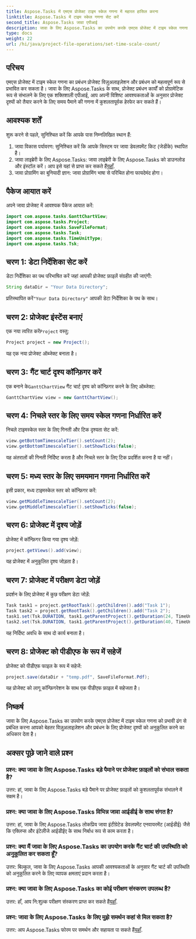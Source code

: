 ```yaml
---
title: Aspose.Tasks में एमएस प्रोजेक्ट टाइम स्केल गणना में महारत हासिल करना
linktitle: Aspose.Tasks में टाइम स्केल गणना सेट करें
second_title: Aspose.Tasks जावा एपीआई
description: जावा के लिए Aspose.Tasks का उपयोग करके एमएस प्रोजेक्ट में टाइम स्केल गणना को प्रभावी ढंग से प्रबंधित करना सीखें। प्रोजेक्ट विज़ुअलाइज़ेशन और प्रबंधन को सहजता से अनुकूलित करें।
type: docs
weight: 22
url: /hi/java/project-file-operations/set-time-scale-count/
---
```

## परिचय
एमएस प्रोजेक्ट में टाइम स्केल गणना का प्रबंधन प्रोजेक्ट विज़ुअलाइज़ेशन और प्रबंधन को महत्वपूर्ण रूप से प्रभावित कर सकता है। जावा के लिए Aspose.Tasks के साथ, प्रोजेक्ट प्रबंधन कार्यों को प्रोग्रामेटिक रूप से संभालने के लिए एक शक्तिशाली एपीआई, आप अपनी विशिष्ट आवश्यकताओं के अनुसार प्रोजेक्ट दृश्यों को तैयार करने के लिए समय पैमाने की गणना में कुशलतापूर्वक हेरफेर कर सकते हैं।
## आवश्यक शर्तें
शुरू करने से पहले, सुनिश्चित करें कि आपके पास निम्नलिखित स्थान हैं:
1. जावा विकास पर्यावरण: सुनिश्चित करें कि आपके सिस्टम पर जावा डेवलपमेंट किट (जेडीके) स्थापित है।
2.  जावा लाइब्रेरी के लिए Aspose.Tasks: जावा लाइब्रेरी के लिए Aspose.Tasks को डाउनलोड और इंस्टॉल करें। आप इसे यहां से प्राप्त कर सकते हैं[यहाँ](https://releases.aspose.com/tasks/java/).
3. जावा प्रोग्रामिंग का बुनियादी ज्ञान: जावा प्रोग्रामिंग भाषा से परिचित होना फायदेमंद होगा।

## पैकेज आयात करें
अपने जावा प्रोजेक्ट में आवश्यक पैकेज आयात करें:
```java
import com.aspose.tasks.GanttChartView;
import com.aspose.tasks.Project;
import com.aspose.tasks.SaveFileFormat;
import com.aspose.tasks.Task;
import com.aspose.tasks.TimeUnitType;
import com.aspose.tasks.Tsk;
```

## चरण 1: डेटा निर्देशिका सेट करें
डेटा निर्देशिका का पथ परिभाषित करें जहां आपकी प्रोजेक्ट फ़ाइलें संग्रहीत की जाएंगी:
```java
String dataDir = "Your Data Directory";
```
 प्रतिस्थापित करें`"Your Data Directory"` आपकी डेटा निर्देशिका के पथ के साथ।
## चरण 2: प्रोजेक्ट इंस्टेंस बनाएं
 एक नया त्वरित करें`Project` वस्तु:
```java
Project project = new Project();
```
यह एक नया प्रोजेक्ट ऑब्जेक्ट बनाता है।
## चरण 3: गैंट चार्ट दृश्य कॉन्फ़िगर करें
 एक बनाने के`GanttChartView` गैंट चार्ट दृश्य को कॉन्फ़िगर करने के लिए ऑब्जेक्ट:
```java
GanttChartView view = new GanttChartView();
```
## चरण 4: निचले स्तर के लिए समय स्केल गणना निर्धारित करें
निचले टाइमस्केल स्तर के लिए गिनती और टिक दृश्यता सेट करें:
```java
view.getBottomTimescaleTier().setCount(2);
view.getBottomTimescaleTier().setShowTicks(false);
```
यह अंतरालों की गिनती निर्दिष्ट करता है और निचले स्तर के लिए टिक प्रदर्शित करना है या नहीं।
## चरण 5: मध्य स्तर के लिए समयमान गणना निर्धारित करें
इसी प्रकार, मध्य टाइमस्केल स्तर को कॉन्फ़िगर करें:
```java
view.getMiddleTimescaleTier().setCount(2);
view.getMiddleTimescaleTier().setShowTicks(false);
```
## चरण 6: प्रोजेक्ट में दृश्य जोड़ें
प्रोजेक्ट में कॉन्फ़िगर किया गया दृश्य जोड़ें:
```java
project.getViews().add(view);
```
यह प्रोजेक्ट में अनुकूलित दृश्य जोड़ता है।
## चरण 7: प्रोजेक्ट में परीक्षण डेटा जोड़ें
प्रदर्शन के लिए प्रोजेक्ट में कुछ परीक्षण डेटा जोड़ें:
```java
Task task1 = project.getRootTask().getChildren().add("Task 1");
Task task2 = project.getRootTask().getChildren().add("Task 2");
task1.set(Tsk.DURATION, task1.getParentProject().getDuration(24, TimeUnitType.Hour));
task2.set(Tsk.DURATION, task1.getParentProject().getDuration(40, TimeUnitType.Hour));
```
यह निर्दिष्ट अवधि के साथ दो कार्य बनाता है।
## चरण 8: प्रोजेक्ट को पीडीएफ के रूप में सहेजें
प्रोजेक्ट को पीडीएफ फाइल के रूप में सहेजें:
```java
project.save(dataDir + "temp.pdf", SaveFileFormat.Pdf);
```
यह प्रोजेक्ट को लागू कॉन्फ़िगरेशन के साथ एक पीडीएफ फ़ाइल में सहेजता है।

## निष्कर्ष
जावा के लिए Aspose.Tasks का उपयोग करके एमएस प्रोजेक्ट में टाइम स्केल गणना को प्रभावी ढंग से प्रबंधित करना आपको बेहतर विज़ुअलाइज़ेशन और प्रबंधन के लिए प्रोजेक्ट दृश्यों को अनुकूलित करने का अधिकार देता है।
## अक्सर पूछे जाने वाले प्रश्न
### प्रश्न: क्या जावा के लिए Aspose.Tasks बड़े पैमाने पर प्रोजेक्ट फ़ाइलों को संभाल सकता है?
उत्तर: हां, जावा के लिए Aspose.Tasks बड़े पैमाने पर प्रोजेक्ट फ़ाइलों को कुशलतापूर्वक संभालने में सक्षम है।
### प्रश्न: क्या जावा के लिए Aspose.Tasks विभिन्न जावा आईडीई के साथ संगत है?
उत्तर: हां, जावा के लिए Aspose.Tasks लोकप्रिय जावा इंटीग्रेटेड डेवलपमेंट एनवायरमेंट (आईडीई) जैसे कि एक्लिप्स और इंटेलीजे आईडीईए के साथ निर्बाध रूप से काम करता है।
### प्रश्न: क्या मैं जावा के लिए Aspose.Tasks का उपयोग करके गैंट चार्ट की उपस्थिति को अनुकूलित कर सकता हूँ?
उत्तर: बिल्कुल, जावा के लिए Aspose.Tasks आपकी आवश्यकताओं के अनुसार गैंट चार्ट की उपस्थिति को अनुकूलित करने के लिए व्यापक क्षमताएं प्रदान करता है।
### प्रश्न: क्या जावा के लिए Aspose.Tasks का कोई परीक्षण संस्करण उपलब्ध है?
 उत्तर: हाँ, आप नि:शुल्क परीक्षण संस्करण प्राप्त कर सकते हैं[यहाँ](https://releases.aspose.com/).
### प्रश्न: जावा के लिए Aspose.Tasks के लिए मुझे समर्थन कहां से मिल सकता है?
 उत्तर: आप Aspose.Tasks फोरम पर समर्थन और सहायता पा सकते हैं[यहाँ](https://forum.aspose.com/c/tasks/15).